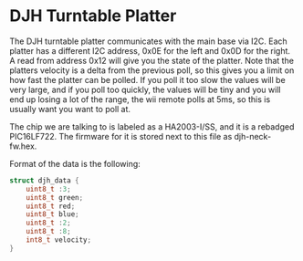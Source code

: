 # DJH Turntable Platter

The DJH turntable platter communicates with the main base via I2C. Each platter has a different I2C address, 0x0E for the left and 0x0D for the right. A read from address 0x12 will give you the state of the platter.
Note that the platters velocity is a delta from the previous poll, so this gives you a limit on how fast the platter can be polled. If you poll it too slow the values will be very large, and if you poll too quickly, the values will be tiny and you will end up losing a lot of the range, the wii remote polls at 5ms, so this is usually want you want to poll at.

The chip we are talking to is labeled as a HA2003-I/SS, and it is a rebadged PIC16LF722. The firmware for it is stored next to this file as djh-neck-fw.hex.

Format of the data is the following:

```c
struct djh_data {
    uint8_t :3;
    uint8_t green;
    uint8_t red;
    uint8_t blue;
    uint8_t :2;
    uint8_t :8;
    int8_t velocity;
}
```